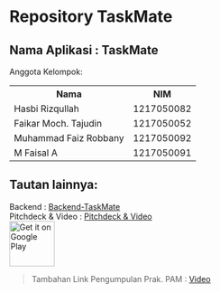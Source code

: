 # Repository TaskMate
## Nama Aplikasi : TaskMate
Anggota Kelompok:
<table>
  <tr>
    <th>Nama</th>
    <th>NIM</th>
  </tr>
  <tr>
    <td>Hasbi Rizqullah</td>
    <td>1217050082</td>
  </tr>
  <tr>
    <td>Faikar Moch. Tajudin</td>
    <td>1217050052</td>
  </tr>
  <tr>
    <td>Muhammad Faiz Robbany</td>
    <td>1217050092</td>
  </tr>
  <tr>
    <td>M Faisal A</td>
    <td>1217050091</td>
  </tr>
</table>

## Tautan lainnya:
Backend : [Backend-TaskMate](https://github.com/faisalach/laravel-taskmate) </br>
Pitchdeck & Video : [Pitchdeck & Video](https://drive.google.com/drive/folders/1sSSyXaKcOFMGn5kS9tdG7S15rMTd_bD_?usp=drive_link) </br>
<a href="https://play.google.com/store/apps/details?id=com.lastpro.taskmate&pcampaignid=web_share" target="_blank">
<img src="https://play.google.com/intl/en_us/badges/images/generic/en-play-badge.png" alt="Get it on Google Play" height="80"/></a>

>
> Tambahan
> Link Pengumpulan Prak. PAM : [Video](https://drive.google.com/drive/folders/16Mago_ppdn9zl5rZG9LKWoKSUt33fnDu?usp=sharing)
> 


